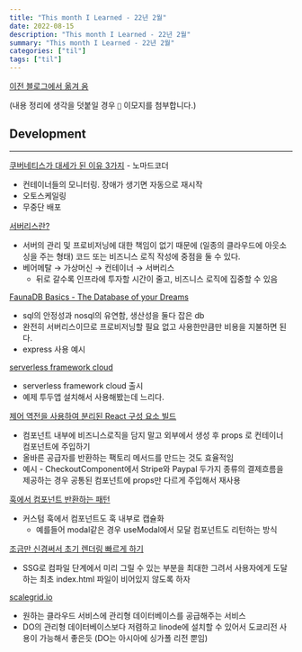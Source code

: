 ```yaml
---
title: "This month I Learned - 22년 2월"
date: 2022-08-15
description: "This month I Learned - 22년 2월"
summary: "This month I Learned - 22년 2월"
categories: ["til"]
tags: ["til"]
---
```


[이전 블로그에서 옮겨 옴](https://notion-blog-5pj.pages.dev/7cf15670f1914b0280290c629a7d23cc)

(내용 정리에 생각을 덧붙일 경우 `🤔` 이모지를 첨부합니다.)

## Development

---

[쿠버네티스가 대세가 된 이유 3가지](https://www.youtube.com/watch?v=S3FVcdZcZnA) - 노마드코더

- 컨테이너들의 모니터링. 장애가 생기면 자동으로 재시작
- 오토스케일링
- 무중단 배포

[서버리스란?](https://www.youtube.com/watch?v=vxJobGtqKVM)

- 서버의 관리 및 프로비저닝에 대한 책임이 없기 때문에 (일종의 클라우드에 아웃소싱을 주는 형태) 코드 또는 비즈니스 로직 작성에 중점을 둘 수 있다.
- 베어메탈 → 가상머신 → 컨테이너 → 서버리스
  - 뒤로 갈수록 인프라에 투자할 시간이 줄고, 비즈니스 로직에 집중할 수 있음

[FaunaDB Basics - The Database of your Dreams](https://www.youtube.com/watch?v=2CipVwISumA)

- sql의 안정성과 nosql의 유연함, 생산성을 둘다 잡은 db
- 완전히 서버리스이므로 프로비저닝할 필요 없고 사용한만큼만 비용을 지불하면 된다.
- express 사용 예시

[serverless framework cloud](https://www.youtube.com/watch?v=0lGNFFQt5No)

- serverless framework cloud 출시
- 예제 투두앱 설치해서 사용해봤는데 느리다.

[제어 역전을 사용하여 분리된 React 구성 요소 빌드](https://blog.bitsrc.io/inversion-of-control-with-react-584533e49245)

- 컴포넌트 내부에 비즈니스로직을 담지 말고 외부에서 생성 후 props 로 컨테이너 컴포넌트에 주입하기
- 올바른 공급자를 반환하는 팩토리 메서드를 만드는 것도 효율적임
- 예시 - CheckoutComponent에서 Stripe와 Paypal 두가지 종류의 결제흐름을 제공하는 경우 공통된 컴포넌트에 props만 다르게 주입해서 재사용

[훅에서 컴포넌트 반환하는 패턴](https://blog.bitsrc.io/new-react-design-pattern-return-component-from-hooks-79215c3eac00)

- 커스텀 훅에서 컴포넌트도 훅 내부로 캡슐화
  - 예를들어 modal같은 경우 useModal에서 모달 컴포넌트도 리턴하는 방식

[조금만 신경써서 초기 렌더링 빠르게 하기](https://toss.tech/article/faster-initial-rendering)

- SSG로 컴파일 단계에서 미리 그릴 수 있는 부분을 최대한 그려서 사용자에게 도달하는 최초 index.html 파일이 비어있지 않도록 하자

[scalegrid.io](scalegrid.io)

- 원하는 클라우드 서비스에 관리형 데이터베이스를 공급해주는 서비스
- DO의 관리형 데이터베이스보다 저렴하고 linode에 설치할 수 있어서 도쿄리전 사용이 가능해서 좋은듯 (DO는 아시아에 싱가폴 리전 뿐임)
